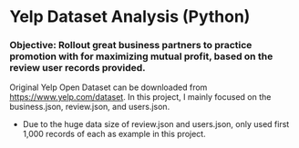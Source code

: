 # Yelp Dataset Analysis (Python)

### Objective: Rollout great business partners to practice promotion with for maximizing mutual profit, based on the review user records provided.

Original Yelp Open Dataset can be downloaded from https://www.yelp.com/dataset. In this project, I mainly focused on the business.json, review.json, and users.json.

- Due to the huge data size of review.json and users.json, only used first 1,000 records of each as example in this project.
